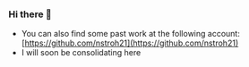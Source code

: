 ### Hi there 👋

- You can also find some past work at the following account: [https://github.com/nstroh21](https://github.com/nstroh21)
- I will soon be consolidating here

<!--
**nastroh22/nastroh22** is a ✨ _special_ ✨ repository because its `README.md` (this file) appears on your GitHub profile.

Here are some ideas to get you started:

- 🔭 I’m currently working on ...
- 🌱 I’m currently learning ...
- 👯 I’m looking to collaborate on ...
- 🤔 I’m looking for help with ...
- 💬 Ask me about ...
- 📫 How to reach me: ...
- 😄 Pronouns: ...
- ⚡ Fun fact: ...
-->

